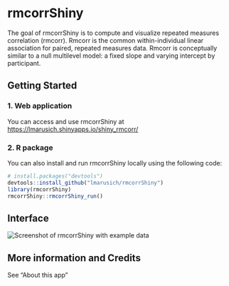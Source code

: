 
<!-- README.md is generated from README.Rmd. Please edit that file -->

# rmcorrShiny

<!-- badges: start -->
<!-- badges: end -->

The goal of rmcorrShiny is to compute and visualize repeated measures
correlation (rmcorr). Rmcorr is the common within-individual linear
association for paired, repeated measures data. Rmcorr is conceptually
similar to a null multilevel model: a fixed slope and varying intercept
by participant.

## Getting Started

### 1. Web application

You can access and use rmcorrShiny at
<https://lmarusich.shinyapps.io/shiny_rmcorr/>

### 2. R package

You can also install and run rmcorrShiny locally using the following
code:

``` r
# install.packages("devtools")
devtools::install_github("lmarusich/rmcorrShiny")
library(rmcorrShiny)
rmcorrShiny::rmcorrShiny_run()
```

## Interface

![Screenshot of rmcorrShiny with example
data](rmcorr_example_input_plot.jpg)

## More information and Credits

See “About this app”
